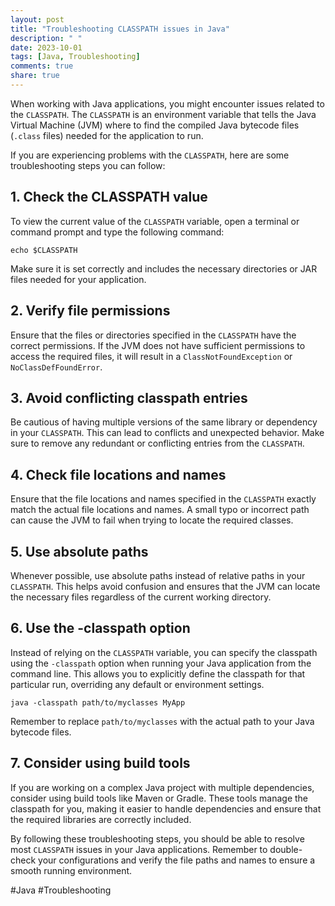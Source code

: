 ```yaml
---
layout: post
title: "Troubleshooting CLASSPATH issues in Java"
description: " "
date: 2023-10-01
tags: [Java, Troubleshooting]
comments: true
share: true
---
```


When working with Java applications, you might encounter issues related to the `CLASSPATH`. The `CLASSPATH` is an environment variable that tells the Java Virtual Machine (JVM) where to find the compiled Java bytecode files (`.class` files) needed for the application to run.

If you are experiencing problems with the `CLASSPATH`, here are some troubleshooting steps you can follow:

## 1. Check the CLASSPATH value

To view the current value of the `CLASSPATH` variable, open a terminal or command prompt and type the following command:

```shell
echo $CLASSPATH
```

Make sure it is set correctly and includes the necessary directories or JAR files needed for your application.

## 2. Verify file permissions

Ensure that the files or directories specified in the `CLASSPATH` have the correct permissions. If the JVM does not have sufficient permissions to access the required files, it will result in a `ClassNotFoundException` or `NoClassDefFoundError`.

## 3. Avoid conflicting classpath entries

Be cautious of having multiple versions of the same library or dependency in your `CLASSPATH`. This can lead to conflicts and unexpected behavior. Make sure to remove any redundant or conflicting entries from the `CLASSPATH`.

## 4. Check file locations and names

Ensure that the file locations and names specified in the `CLASSPATH` exactly match the actual file locations and names. A small typo or incorrect path can cause the JVM to fail when trying to locate the required classes.

## 5. Use absolute paths

Whenever possible, use absolute paths instead of relative paths in your `CLASSPATH`. This helps avoid confusion and ensures that the JVM can locate the necessary files regardless of the current working directory.

## 6. Use the -classpath option

Instead of relying on the `CLASSPATH` variable, you can specify the classpath using the `-classpath` option when running your Java application from the command line. This allows you to explicitly define the classpath for that particular run, overriding any default or environment settings.

```shell
java -classpath path/to/myclasses MyApp
```

Remember to replace `path/to/myclasses` with the actual path to your Java bytecode files.

## 7. Consider using build tools

If you are working on a complex Java project with multiple dependencies, consider using build tools like Maven or Gradle. These tools manage the classpath for you, making it easier to handle dependencies and ensure that the required libraries are correctly included.

By following these troubleshooting steps, you should be able to resolve most `CLASSPATH` issues in your Java applications. Remember to double-check your configurations and verify the file paths and names to ensure a smooth running environment.

#Java #Troubleshooting
